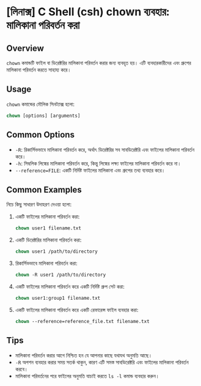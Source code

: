 # [লিনাক্স] C Shell (csh) chown ব্যবহার: মালিকানা পরিবর্তন করা

## Overview
`chown` কমান্ডটি ফাইল বা ডিরেক্টরির মালিকানা পরিবর্তন করার জন্য ব্যবহৃত হয়। এটি ব্যবহারকারীদের এবং গ্রুপের মালিকানা পরিবর্তন করতে সাহায্য করে।

## Usage
`chown` কমান্ডের মৌলিক সিনট্যাক্স হলো:

```csh
chown [options] [arguments]
```

## Common Options
- `-R`: রিকার্সিভভাবে মালিকানা পরিবর্তন করে, অর্থাৎ ডিরেক্টরির সব সাবডিরেক্টরি এবং ফাইলের মালিকানা পরিবর্তন করে।
- `-h`: সিম্বলিক লিঙ্কের মালিকানা পরিবর্তন করে, কিন্তু লিঙ্কের লক্ষ্য ফাইলের মালিকানা পরিবর্তন করে না।
- `--reference=FILE`: একটি নির্দিষ্ট ফাইলের মালিকানা এবং গ্রুপের তথ্য ব্যবহার করে।

## Common Examples
নিচে কিছু সাধারণ উদাহরণ দেওয়া হলো:

1. একটি ফাইলের মালিকানা পরিবর্তন করা:
   ```csh
   chown user1 filename.txt
   ```

2. একটি ডিরেক্টরির মালিকানা পরিবর্তন করা:
   ```csh
   chown user1 /path/to/directory
   ```

3. রিকার্সিভভাবে মালিকানা পরিবর্তন করা:
   ```csh
   chown -R user1 /path/to/directory
   ```

4. একটি ফাইলের মালিকানা পরিবর্তন করে একটি নির্দিষ্ট গ্রুপ সেট করা:
   ```csh
   chown user1:group1 filename.txt
   ```

5. একটি ফাইলের মালিকানা পরিবর্তন করে একটি রেফারেন্স ফাইল ব্যবহার করা:
   ```csh
   chown --reference=reference_file.txt filename.txt
   ```

## Tips
- মালিকানা পরিবর্তন করার আগে নিশ্চিত হন যে আপনার কাছে যথাযথ অনুমতি আছে।
- `-R` অপশন ব্যবহার করার সময় সতর্ক থাকুন, কারণ এটি সমস্ত সাবডিরেক্টরি এবং ফাইলের মালিকানা পরিবর্তন করবে।
- মালিকানা পরিবর্তনের পরে ফাইলের অনুমতি যাচাই করতে `ls -l` কমান্ড ব্যবহার করুন।
